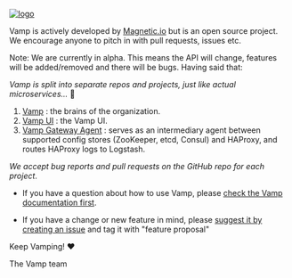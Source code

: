 [![logo](http://vamp.io/img/vamp_logo_blue.svg)](http://vamp.io/img/vamp_logo_blue.svg)

Vamp is actively developed by [Magnetic.io](http://magnetic.io) but is an open source project. 
We encourage anyone to pitch in with pull requests, issues etc.

Note: We are currently in alpha. This means the API will change, features will be added/removed and there will be bugs. Having said that:


*Vamp is split into separate repos and projects, just like actual microservices...* :metal:

1. [Vamp](https://github.com/magneticio/vamp) : the brains of the organization.
2. [Vamp UI](https://github.com/magneticio/vamp-ui) : the Vamp UI.
3. [Vamp Gateway Agent](https://github.com/magneticio/vamp-gateway-agent) : serves as an intermediary agent between supported config stores (ZooKeeper, etcd, Consul) and HAProxy, and routes HAProxy logs to Logstash.

*We accept bug reports and pull requests on the GitHub repo for each project*.

* If you have a question about how to use Vamp, please [check the Vamp documentation first](http://vamp.io/documentation/).

* If you have a change or new feature in mind, please [suggest it by creating an issue](https://github.com/magneticio/vamp/issues) and tag it with "feature proposal"

Keep Vamping! :heart: 

The Vamp team

